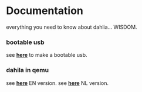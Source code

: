 # Documentation

everything you need to know about dahlia... WISDOM.

### bootable usb 

see **[here](https://github.com/HexaOneOfficial/documentation/blob/master/how%20to%20make%20a%20bootable%20usb.md/)** to make a bootable usb.

### dahila in qemu 

see **[here](https://github.com/HexaOneOfficial/documentation/blob/master/run%20dahila%20in%20qemu/EN.md/)** EN version.
see **[here](https://github.com/HexaOneOfficial/documentation/blob/master/run%20dahila%20in%20qemu/NL.md/)** NL version.
